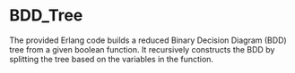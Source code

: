 # BDD_Tree
The provided Erlang code builds a reduced Binary Decision Diagram (BDD) tree from a given boolean function. It recursively constructs the BDD by splitting the tree based on the variables in the function. 

